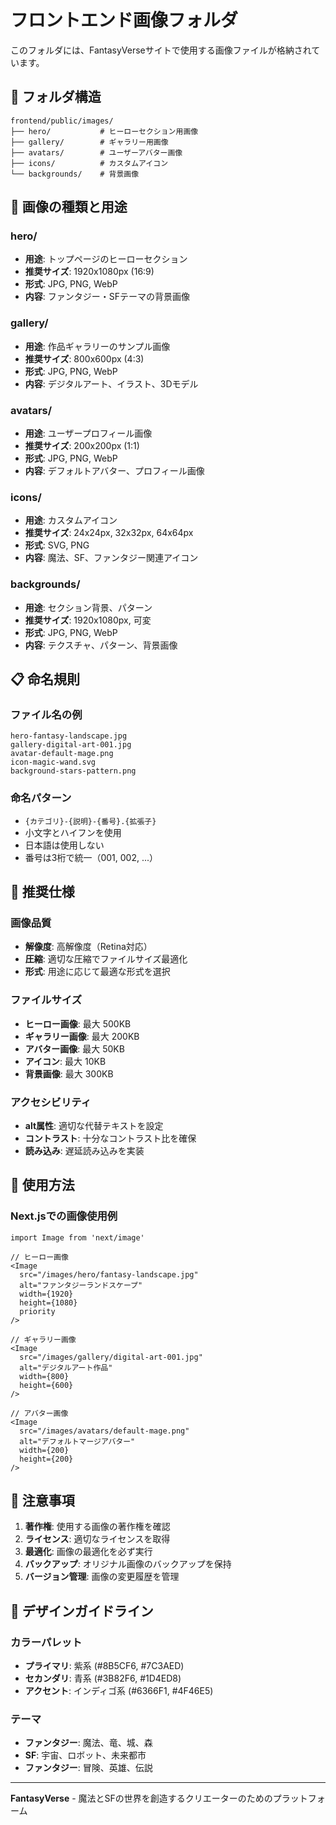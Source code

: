 # フロントエンド画像フォルダ

このフォルダには、FantasyVerseサイトで使用する画像ファイルが格納されています。

## 📁 フォルダ構造

```
frontend/public/images/
├── hero/           # ヒーローセクション用画像
├── gallery/        # ギャラリー用画像
├── avatars/        # ユーザーアバター画像
├── icons/          # カスタムアイコン
└── backgrounds/    # 背景画像
```

## 🎨 画像の種類と用途

### hero/
- **用途**: トップページのヒーローセクション
- **推奨サイズ**: 1920x1080px (16:9)
- **形式**: JPG, PNG, WebP
- **内容**: ファンタジー・SFテーマの背景画像

### gallery/
- **用途**: 作品ギャラリーのサンプル画像
- **推奨サイズ**: 800x600px (4:3)
- **形式**: JPG, PNG, WebP
- **内容**: デジタルアート、イラスト、3Dモデル

### avatars/
- **用途**: ユーザープロフィール画像
- **推奨サイズ**: 200x200px (1:1)
- **形式**: JPG, PNG, WebP
- **内容**: デフォルトアバター、プロフィール画像

### icons/
- **用途**: カスタムアイコン
- **推奨サイズ**: 24x24px, 32x32px, 64x64px
- **形式**: SVG, PNG
- **内容**: 魔法、SF、ファンタジー関連アイコン

### backgrounds/
- **用途**: セクション背景、パターン
- **推奨サイズ**: 1920x1080px, 可変
- **形式**: JPG, PNG, WebP
- **内容**: テクスチャ、パターン、背景画像

## 📋 命名規則

### ファイル名の例
```
hero-fantasy-landscape.jpg
gallery-digital-art-001.jpg
avatar-default-mage.png
icon-magic-wand.svg
background-stars-pattern.png
```

### 命名パターン
- `{カテゴリ}-{説明}-{番号}.{拡張子}`
- 小文字とハイフンを使用
- 日本語は使用しない
- 番号は3桁で統一（001, 002, ...）

## 🎯 推奨仕様

### 画像品質
- **解像度**: 高解像度（Retina対応）
- **圧縮**: 適切な圧縮でファイルサイズ最適化
- **形式**: 用途に応じて最適な形式を選択

### ファイルサイズ
- **ヒーロー画像**: 最大 500KB
- **ギャラリー画像**: 最大 200KB
- **アバター画像**: 最大 50KB
- **アイコン**: 最大 10KB
- **背景画像**: 最大 300KB

### アクセシビリティ
- **alt属性**: 適切な代替テキストを設定
- **コントラスト**: 十分なコントラスト比を確保
- **読み込み**: 遅延読み込みを実装

## 🔧 使用方法

### Next.jsでの画像使用例
```tsx
import Image from 'next/image'

// ヒーロー画像
<Image
  src="/images/hero/fantasy-landscape.jpg"
  alt="ファンタジーランドスケープ"
  width={1920}
  height={1080}
  priority
/>

// ギャラリー画像
<Image
  src="/images/gallery/digital-art-001.jpg"
  alt="デジタルアート作品"
  width={800}
  height={600}
/>

// アバター画像
<Image
  src="/images/avatars/default-mage.png"
  alt="デフォルトマージアバター"
  width={200}
  height={200}
/>
```

## 📝 注意事項

1. **著作権**: 使用する画像の著作権を確認
2. **ライセンス**: 適切なライセンスを取得
3. **最適化**: 画像の最適化を必ず実行
4. **バックアップ**: オリジナル画像のバックアップを保持
5. **バージョン管理**: 画像の変更履歴を管理

## 🎨 デザインガイドライン

### カラーパレット
- **プライマリ**: 紫系 (#8B5CF6, #7C3AED)
- **セカンダリ**: 青系 (#3B82F6, #1D4ED8)
- **アクセント**: インディゴ系 (#6366F1, #4F46E5)

### テーマ
- **ファンタジー**: 魔法、竜、城、森
- **SF**: 宇宙、ロボット、未来都市
- **ファンタジー**: 冒険、英雄、伝説

---

**FantasyVerse** - 魔法とSFの世界を創造するクリエーターのためのプラットフォーム 